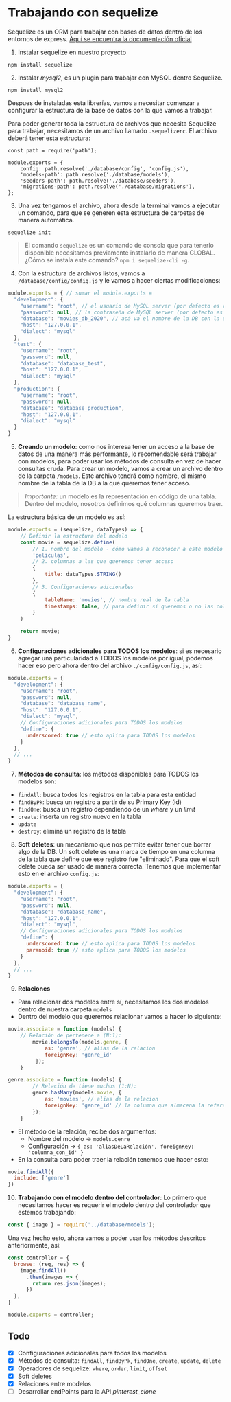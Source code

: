 # Trabajando con sequelize

Sequelize es un ORM para trabajar con bases de datos dentro de los entornos de express. [Aquí se encuentra la documentación oficial](https://sequelize.org/)

1. Instalar sequelize en nuestro proyecto

```
npm install sequelize
```

2. Instalar *mysql2*, es un plugin para trabajar con MySQL dentro Sequelize.

```
npm install mysql2
```

Despues de instaladas esta librerías, vamos a necesitar comenzar a configurar la estructura de la base de datos con la que vamos a trabajar.

Para poder generar toda la estructura de archivos que necesita Sequelize para trabajar, necesitamos de un archivo llamado `.sequelizerc`. El archivo deberá tener esta estructura: 

```
const path = require('path');

module.exports = {
	config: path.resolve('./database/config', 'config.js'),
	'models-path': path.resolve('./database/models'),
	'seeders-path': path.resolve('./database/seeders'),
	'migrations-path': path.resolve('./database/migrations'),
};
```

3. Una vez tengamos el archivo, ahora desde la terminal vamos a ejecutar un comando, para que se generen esta estructura de carpetas de manera automática.

```
sequelize init
```

> El comando `sequelize` es un comando de consola que para tenerlo disponible necesitamos previamente instalarlo de manera GLOBAL. ¿Cómo se instala este comando? `npm i sequelize-cli -g`. 

4. Con la estructura de archivos listos, vamos a `/database/config/config.js` y le vamos a hacer ciertas modificaciones:

```js
module.exports = { // sumar el module.exports =
  "development": {
    "username": "root", // el usuario de MySQL server (por defecto es root)
    "password": null, // la contraseña de MySQL server (por defecto es vacía)
    "database": "movies_db_2020", // acá va el nombre de la DB con la que nos vamos a conectar
    "host": "127.0.0.1",
    "dialect": "mysql"
  },
  "test": {
    "username": "root",
    "password": null,
    "database": "database_test",
    "host": "127.0.0.1",
    "dialect": "mysql"
  },
  "production": {
    "username": "root",
    "password": null,
    "database": "database_production",
    "host": "127.0.0.1",
    "dialect": "mysql"
  }
}
```

5. **Creando un modelo**: como nos interesa tener un acceso a la base de datos de una manera más performante, lo recomendable será trabajar con modelos, para poder usar los métodos de consulta en vez de hacer consultas cruda. Para crear un modelo, vamos a crear un archivo dentro de la carpeta `/models`. Este archivo tendrá como nombre, el mismo nombre de la tabla de la DB a la que queremos tener acceso.

> *Importante:* un modelo es la representación en código de una tabla. Dentro del modelo, nosotros definimos qué columnas queremos traer.

La estructura básica de un modelo es así:

```js
module.exports = (sequelize, dataTypes) => {
	// Definir la estructura del modelo
	const movie = sequelize.define(
		// 1. nombre del modelo - cómo vamos a reconocer a este modelo por fuera de este archivo
		'peliculas',
		// 2. columnas a las que queremos tener acceso
		{
			title: dataTypes.STRING()
		},
		// 3. Configuraciones adicionales
		{
			tableName: 'movies', // nombre real de la tabla
			timestamps: false, // para definir si queremos o no las columnas createdAt y updatedAt
		}
	)

	return movie;
}
```

6. **Configuraciones adicionales para TODOS los modelos**: si es necesario agregar una particularidad a TODOS los modelos por igual, podemos hacer eso pero ahora dentro del archivo `./config/config.js`, así:

```js
module.exports = {
  "development": {
    "username": "root",
    "password": null,
    "database": "database_name",
    "host": "127.0.0.1",
    "dialect": "mysql",
    // Configuraciones adicionales para TODOS los modelos
    "define": {
      underscored: true // esto aplica para TODOS los modelos
    }
  },
  // ...
}
```

7. **Métodos de consulta**: los métodos disponibles para TODOS los modelos son: 
* `findAll`: busca todos los registros en la tabla para esta entidad
* `findByPk`: busca un registro a partir de su Primary Key (id)
* `findOne`: busca un registro dependiendo de un *where* y un *limit*
* `create`: inserta un registro nuevo en la tabla
* `update`
* `destroy`: elimina un registro de la tabla

8. **Soft deletes**: un mecanismo que nos permite evitar tener que borrar algo de la DB. Un soft delete es una marca de tiempo en una columna de la tabla que define que ese registro fue "eliminado". Para que el soft delete pueda ser usado de manera correcta. Tenemos que implementar esto en el archivo `config.js`:

```js
module.exports = {
  "development": {
    "username": "root",
    "password": null,
    "database": "database_name",
    "host": "127.0.0.1",
    "dialect": "mysql",
    // Configuraciones adicionales para TODOS los modelos
    "define": {
      underscored: true // esto aplica para TODOS los modelos
      paranoid: true // esto aplica para TODOS los modelos
    }
  },
  // ...
}
```

9. **Relaciones**
* Para relacionar dos modelos entre sí, necesitamos los dos modelos dentro de nuestra carpeta `models`
* Dentro del modelo que queremos relacionar vamos a hacer lo siguiente:
```js
movie.associate = function (models) {
    // Relación de pertenece a (N:1):
		movie.belongsTo(models.genre, { 
			as: 'genre', // alias de la relacion
			foreignKey: 'genre_id'
		 });
	}
```
```js
genre.associate = function (models) {
		// Relación de tiene muchos (1:N):
		genre.hasMany(models.movie, {
			as: 'movies', // alias de la relacion
			foreignKey: 'genre_id' // la columna que almacena la referencia a la otra tabla
		});
	}
```

* El método de la relación, recibe dos argumentos:
  - Nombre del modelo -> `models.genre`
  - Configuración -> `{ as: 'aliasDeLaRelación', foreignKey: 'columna_con_id' }`
* En la consulta para poder traer la relación tenemos que hacer esto:
```js
movie.findAll({
  include: ['genre']
})
```

10. **Trabajando con el modelo dentro del controlador**: Lo primero que necesitamos hacer es requerir el modelo dentro del controlador que estemos trabajando:

```js
const { image } = require('../database/models');
```

Una vez hecho esto, ahora vamos a poder usar los métodos descritos anteriormente, así:

```js
const controller = {
  browse: (req, res) => {
    image.findAll()
      .then(images => {
        return res.json(images);
      })
  },
}

module.exports = controller;
```


## Todo

- [X] Configuraciones adicionales para todos los modelos
- [X] Métodos de consulta: `findAll`, `findByPk`, `findOne`, `create`, `update`, `delete`
- [X] Operadores de sequelize: `where`, `order`, `limit`, `offset`
- [X] Soft deletes
- [X] Relaciones entre modelos
- [ ] Desarrollar endPoints para la API *pinterest_clone*